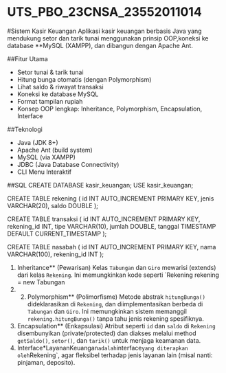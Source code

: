 # UTS_PBO_23CNSA_23552011014

#Sistem Kasir Keuangan
Aplikasi kasir keuangan berbasis Java yang mendukung setor dan tarik tunai menggunakan prinsip OOP,koneksi ke database **MySQL (XAMPP), dan dibangun dengan Apache Ant.

##Fitur Utama
-  Setor tunai & tarik tunai
-  Hitung bunga otomatis (dengan Polymorphism)
-  Lihat saldo & riwayat transaksi
-  Koneksi ke database MySQL
-  Format tampilan rupiah
-  Konsep OOP lengkap: Inheritance, Polymorphism, Encapsulation, Interface

##Teknologi
- Java (JDK 8+)
- Apache Ant (build system)
- MySQL (via XAMPP)
- JDBC (Java Database Connectivity)
- CLI Menu Interaktif

##SQL
CREATE DATABASE kasir_keuangan;
USE kasir_keuangan;

CREATE TABLE rekening (
    id INT AUTO_INCREMENT PRIMARY KEY,
    jenis VARCHAR(20),
    saldo DOUBLE
);

CREATE TABLE transaksi (
    id INT AUTO_INCREMENT PRIMARY KEY,
    rekening_id INT,
    tipe VARCHAR(10),
    jumlah DOUBLE,
    tanggal TIMESTAMP DEFAULT CURRENT_TIMESTAMP
);

CREATE TABLE nasabah (
    id INT AUTO_INCREMENT PRIMARY KEY,
    nama VARCHAR(100),
    rekening_id INT
);


1. Inheritance** (Pewarisan)      Kelas `Tabungan` dan `Giro` mewarisi (extends) dari kelas `Rekening`. Ini memungkinkan kode seperti `Rekening rekening = new Tabungan
2. 2. Polymorphism** (Polimorfisme)  Metode abstrak `hitungBunga()` dideklarasikan di `Rekening`, dan diimplementasikan berbeda di `Tabungan` dan `Giro`. Ini memungkinkan sistem memanggil `rekening.hitungBunga()` tanpa tahu jenis rekening spesifiknya. 
3. Encapsulation** (Enkapsulasi)  Atribut seperti `id` dan `saldo` di `Rekening` disembunyikan (private/protected) dan diakses melalui method `getSaldo()`, `setor()`, dan `tarik()` untuk menjaga keamanan data.                                        
4. Interface*LayananKeuangan` adalah `interface` yang diterapkan oleh `Rekening`, agar fleksibel terhadap jenis layanan lain (misal nanti: pinjaman, deposito).                                                                    

